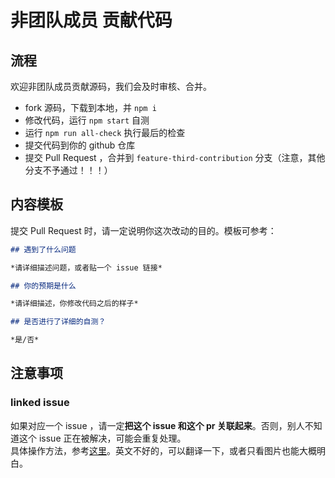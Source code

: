# 非团队成员 贡献代码

## 流程

欢迎非团队成员贡献源码，我们会及时审核、合并。

- fork 源码，下载到本地，并 `npm i`
- 修改代码，运行 `npm start` 自测
- 运行 `npm run all-check` 执行最后的检查
- 提交代码到你的 github 仓库
- 提交 Pull Request ，合并到 `feature-third-contribution` 分支（注意，其他分支不予通过！！！）

## 内容模板

提交 Pull Request 时，请一定说明你这次改动的目的。模板可参考：

```md
## 遇到了什么问题

*请详细描述问题，或者贴一个 issue 链接*

## 你的预期是什么

*请详细描述，你修改代码之后的样子*

## 是否进行了详细的自测？

*是/否*
```

## 注意事项

### linked issue

如果对应一个 issue ，请一定**把这个 issue 和这个 pr 关联起来**。否则，别人不知道这个 issue 正在被解决，可能会重复处理。<br>
具体操作方法，参考[这里](https://docs.github.com/en/github/managing-your-work-on-github/linking-a-pull-request-to-an-issue#manually-linking-a-pull-request-to-an-issue)。英文不好的，可以翻译一下，或者只看图片也能大概明白。
